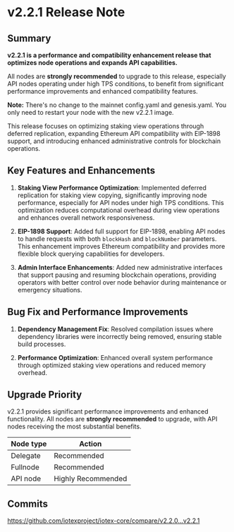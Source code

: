 # v2.2.1 Release Note

## Summary
**v2.2.1 is a performance and compatibility enhancement release that optimizes
node operations and expands API capabilities.**

All nodes are **strongly recommended** to upgrade to this release, especially
API nodes operating under high TPS conditions, to benefit from significant
performance improvements and enhanced compatibility features.

**Note:**
There's no change to the mainnet config.yaml and genesis.yaml. You only need to
restart your node with the new v2.2.1 image.

This release focuses on optimizing staking view operations through deferred
replication, expanding Ethereum API compatibility with EIP-1898 support, and
introducing enhanced administrative controls for blockchain operations.

## Key Features and Enhancements

1. **Staking View Performance Optimization**: Implemented deferred replication
for staking view copying, significantly improving node performance, especially
for API nodes under high TPS conditions. This optimization reduces computational
overhead during view operations and enhances overall network responsiveness.

2. **EIP-1898 Support**: Added full support for EIP-1898, enabling API nodes
to handle requests with both `blockHash` and `blockNumber` parameters. This
enhancement improves Ethereum compatibility and provides more flexible block
querying capabilities for developers.

3. **Admin Interface Enhancements**: Added new administrative interfaces that
support pausing and resuming blockchain operations, providing operators with
better control over node behavior during maintenance or emergency situations.

## Bug Fix and Performance Improvements

1. **Dependency Management Fix**: Resolved compilation issues where dependency
libraries were incorrectly being removed, ensuring stable build processes.

2. **Performance Optimization**: Enhanced overall system performance through
optimized staking view operations and reduced memory overhead.

## Upgrade Priority
v2.2.1 provides significant performance improvements and enhanced functionality.
All nodes are **strongly recommended** to upgrade, with API nodes receiving
the most substantial benefits.

| Node type  | Action       |
| ---------- | ------------ |
| Delegate   | Recommended  |
| Fullnode   | Recommended  |
| API node   | Highly Recommended |

## Commits
https://github.com/iotexproject/iotex-core/compare/v2.2.0...v2.2.1

